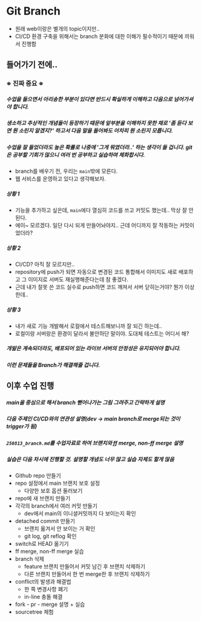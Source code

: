 # Git Branch

- 원래 web이랑은 별개의 topic이지만..
- CI/CD 환경 구축을 위해서는 branch 분화에 대한 이해가 필수적이기 때문에 끼워서 진행함



## 들어가기 전에..

### ※ 진짜 중요 ※

##### 수업을 들으면서 아리송한 부분이 있다면 반드시 확실하게 이해하고 다음으로 넘어가셔야 합니다.

##### 생소하고 추상적인 개념들이 등장하기 때문에 앞부분을 이해하지 못한 채로 '좀 듣다 보면 뭔 소린지 알겠지?' 하고서 다음 말을 들어봐도 어차피 뭔 소린지 모릅니다.

##### 수업을 잘 들었더라도 높은 확률로 나중에 '그게 뭐였더라..' 하는 생각이 들 겁니다. git은 공부할 기회가 많으니 여러 번 공부하고 실습하며 체화합시다.



- branch를 배우기 전, 우리는 `main`밖에 모른다.
- 웹 서비스를 운영하고 있다고 생각해보자.



##### 상황 1

- 기능을 추가하고 싶은데, `main`에다 열심히 코드를 쓰고 커밋도 했는데.. 막상 잘 안 된다.
- 에이~ 모르겠다. 일단 다시 되게 만들어놔야지.. 근데 어디까지 잘 작동하는 커밋이었더라?



##### 상황 2

- CI/CD? 아직 잘 모르지만..
- repository에 push가 되면 자동으로 변경된 코드 통합해서 이미지도 새로 배포하고 그 이미지로 서버도 재실행해준다는데 참 좋겠다.
- 근데 내가 잘못 쓴 코드 실수로 push하면 코드 깨져서 서버 닫히는거야? 뭔가 이상한데..



##### 상황 3

- 내가 새로 기능 개발해서 로컬에서 테스트해보니까 잘 되긴 하는데..
- 로컬이랑 서버랑은 환경이 달라서 불안하단 말이야. 도대체 테스트는 어디서 해?



##### 개발은 계속되더라도, 배포되어 있는 라이브 서버의 안정성은 유지되어야 합니다.

##### 이런 문제들을 **Branch**가 해결해줄 겁니다.



## 이후 수업 진행

##### main을 중심으로 해서 branch 뻗어나가는 그림 그려주고 간략하게 설명

##### 다음 주제인 CI/CD와의 연관성 설명(dev -> main branch로 merge되는 것이 trigger가 됨)

##### `250813_branch.md`를 수업자료로 하여 브랜치와 ff merge, non-ff merge 설명







##### 실습은 다음 차시에 진행할 것. 설명할 개념도 너무 많고 실습 자체도 할게 많음

- Github repo 만들기
- repo 설정에서 main 브랜치 보호 설정
  - 다양한 보호 옵션 둘러보기
- repo에 새 브랜치 만들기
- 각각의 branch에서 여러 커밋 만들기
  - dev에서 main의 이니셜커밋까지 다 보이는지 확인
- detached commit 만들기
  - 브랜치 옮겨서 안 보이는 거 확인
  - git log, git reflog 확인
- switch로 HEAD 옮기기
- ff merge, non-ff merge 실습
- branch 삭제
  - feature 브랜치 만들어서 커밋 남긴 후 브랜치 삭제하기
  - 다른 브랜치 만들어서 한 번 merge한 후 브랜치 삭제하기
- conflict의 발생과 해결법
  - 한 쪽 변경사항 폐기
  - in-line 충돌 해결
- fork - pr - merge 설명 + 실습
- sourcetree 체험